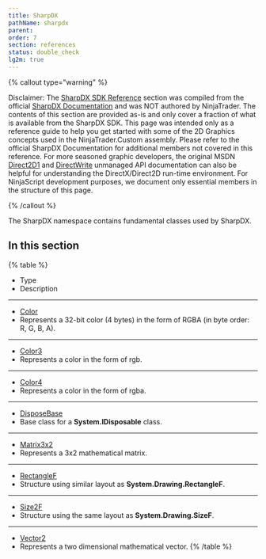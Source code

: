 ```yaml
---
title: SharpDX
pathName: sharpdx
parent: 
order: 7
section: references
status: double_check
lg2m: true
---
```


{% callout type="warning" %}

Disclaimer: The [SharpDX SDK Reference](sharpdx) section was compiled from the official [SharpDX Documentation](http://sharpdx.org/) and was NOT authored by NinjaTrader. The contents of this section are provided as-is and only cover a fraction of what is available from the SharpDX SDK. This page was intended only as a reference guide to help you get started with some of the 2D Graphics concepts used in the NinjaTrader.Custom assembly. Please refer to the official SharpDX Documentation for additional members not covered in this reference. For more seasoned graphic developers, the original MSDN [Direct2D1](https://msdn.microsoft.com/en-us/library/windows/desktop/dd370990.aspx) and [DirectWrite](https://msdn.microsoft.com/en-us/library/windows/desktop/dd368038.aspx) unmanaged API documentation can also be helpful for understanding the DirectX/Direct2D run-time environment. For NinjaScript development purposes, we document only essential members in the structure of this page.

{% /callout %}

The SharpDX namespace contains fundamental classes used by SharpDX.

## In this section

{% table %}

* Type
* Description

---

* [Color](sharpdx_color)
* Represents a 32-bit color (4 bytes) in the form of RGBA (in byte order: R, G, B, A).

---

* [Color3](sharpdx_color3)
* Represents a color in the form of rgb.

---

* [Color4](sharpdx_color4)
* Represents a color in the form of rgba.

---

* [DisposeBase](sharpdx_disposebase.md)
* Base class for a **System.IDisposable** class.

---

* [Matrix3x2](sharpdx_matrix3x2)
* Represents a 3x2 mathematical matrix.

---

* [RectangleF](sharpdx_rectanglef)
* Structure using similar layout as **System.Drawing.RectangleF**.

---

* [Size2F](sharpdx_size2f)
* Structure using the same layout as **System.Drawing.SizeF**.

---

* [Vector2](sharpdx_vector2)
* Represents a two dimensional mathematical vector.
{% /table %}
